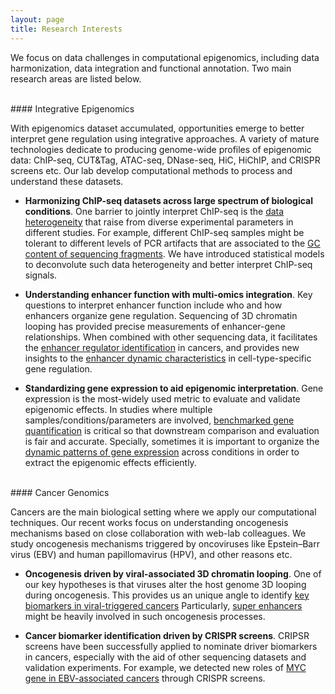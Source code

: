 ```yaml
---
layout: page
title: Research Interests
---
```

We focus on data challenges in computational epigenomics, including data 
harmonization, data integration and functional annotation. Two main research areas
are listed below.


<br>
#### Integrative Epigenomics 

With epigenomics dataset accumulated, opportunities emerge to better interpret gene 
regulation using integrative approaches. A variety of mature technologies dedicate
to producing genome-wide profiles of epigenomic data: ChIP-seq, CUT&Tag, ATAC-seq, 
DNase-seq, HiC, HiChIP, and CRISPR screens etc. Our lab develop computational methods
to process and understand these datasets.

 - **Harmonizing ChIP-seq datasets across large spectrum of biological conditions**.
   One barrier to jointly interpret ChIP-seq is the [data  heterogeneity](https://doi.org/10.1093/nargab/lqab098) 
   that raise from diverse experimental parameters in different studies. For example,
   different ChIP-seq samples might be tolerant to different levels of PCR artifacts 
   that are associated to the [GC content of sequencing fragments](https://doi.org/10.1101/gr.220673.117).
   We have introduced statistical models to deconvolute such data heterogeneity and
   better interpret ChIP-seq signals.

 - **Understanding enhancer function with multi-omics integration**. Key questions to
   interpret enhancer function include who and how enhancers organize gene regulation.
   Sequencing of 3D chromatin looping has provided precise measurements of enhancer-gene
   relationships. When combined with other sequencing data, it facilitates the [enhancer
   regulator identification](https://doi.org/10.1038/s41467-020-20136-w) in cancers,
   and provides new insights to the [enhancer dynamic characteristics](https://doi.org/10.1093/nar/gkac141)
   in cell-type-specific gene regulation.

 - **Standardizing gene expression to aid epigenomic interpretation**. Gene expression
   is the most-widely used metric to evaluate and validate epigenomic effects. In studies 
   where multiple samples/conditions/parameters are involved, [benchmarked gene 
   quantification](https://doi.org/10.1186/s13059-016-0940-1) is critical so that 
   downstream comparison and evaluation is fair and accurate. Specially, sometimes it is
   important to organize the [dynamic patterns of gene expression](https://doi.org/10.1128/JVI.00226-19)
   across conditions in order to extract the epigenomic effects efficiently.


<br>
#### Cancer Genomics

Cancers are the main biological setting where we apply our computational techniques. Our
recent works focus on understanding oncogenesis mechanisms based on close collaboration
with web-lab colleagues. We study oncogenesis mechanisms triggered by oncoviruses like
Epstein–Barr virus (EBV) and human papillomavirus (HPV), and other reasons etc.

 - **Oncogenesis driven by viral-associated 3D chromatin looping**. One of our key hypotheses
   is that viruses alter the host genome 3D looping during oncogenesis. This provides us an
   unique angle to identify [key biomarkers in viral-triggered cancers](https://doi.org/10.1038/s41467-020-20136-w)
   Particularly, [super enhancers](https://doi.org/10.1128/JVI.00513-19) might be heavily 
   involved in such oncogenesis processes. 

 - **Cancer biomarker identification driven by CRISPR screens**. CRIPSR screens have been
   successfully applied to nominate driver biomarkers in cancers, especially with the aid of
   other sequencing datasets and validation experiments. For example, we detected new roles 
   of [MYC gene in EBV-associated cancers](https://doi.org/10.1016/j.molcel.2020.03.025)
   through CRISPR screens.  
